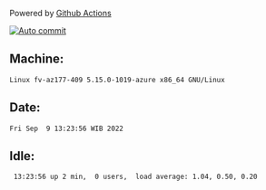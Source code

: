 Powered by [Github Actions](https://github.com/features/actions)

[![Auto commit](https://github.com/hiage/workstation/workflows/Auto%20commit/badge.svg)](https://github.com/hiage/workstation/actions?query=workflow%3A%22Auto+commit%22)

## Machine:
```
Linux fv-az177-409 5.15.0-1019-azure x86_64 GNU/Linux
```
## Date:
```
Fri Sep  9 13:23:56 WIB 2022
```
## Idle:
```
 13:23:56 up 2 min,  0 users,  load average: 1.04, 0.50, 0.20
```

